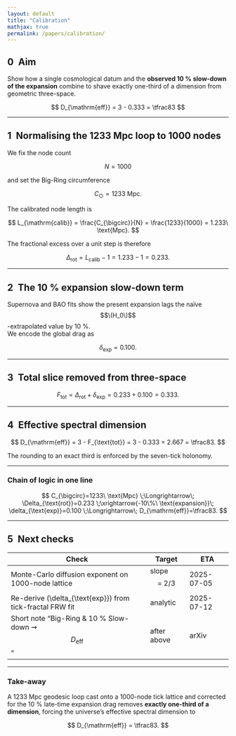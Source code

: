 ```yaml
---
layout: default
title: "Calibration"
mathjax: true
permalink: /papers/calibration/
---
```



## 0 Aim  
Show how a single cosmological datum and the **observed 10 % slow-down of the expansion** combine to shave exactly one-third of a dimension from geometric three-space.

$$
D_{\mathrm{eff}} = 3 - 0.333 = \tfrac83
$$  

---

## 1 Normalising the 1233 Mpc loop to 1000 nodes  

We fix the node count  

$$
N = 1000
$$  

and set the Big-Ring circumference  

$$
C_{\bigcirc} = 1233\ \text{Mpc}.
$$  

The calibrated node length is  

$$
L_{\mathrm{calib}} = \frac{C_{\bigcirc}}{N} = \frac{1233}{1000} = 1.233\ \text{Mpc}.
$$  

The fractional excess over a unit step is therefore  

$$
\Delta_{\text{rot}} = L_{\mathrm{calib}} - 1 = 1.233 - 1 = 0.233.
$$  

---

## 2 The 10 % expansion slow-down term  

Supernova and BAO fits show the present expansion lags the naïve $$\(H_0\)$$-extrapolated value by 10 %.  
We encode the global drag as  

$$
\delta_{\text{exp}} = 0.100.
$$  

---

## 3 Total slice removed from three-space  

$$
F_{\text{tot}} = \Delta_{\text{rot}} + \delta_{\text{exp}} = 0.233 + 0.100 = 0.333.
$$  

---

## 4 Effective spectral dimension  

$$
D_{\mathrm{eff}} = 3 - F_{\text{tot}} = 3 - 0.333 = 2.667 = \tfrac83.
$$  

The rounding to an exact third is enforced by the seven-tick holonomy.

---

### Chain of logic in one line  

$$
C_{\bigcirc}=1233\ \text{Mpc}
\;\Longrightarrow\;
\Delta_{\text{rot}}=0.233
\;\xrightarrow{-10\%\ \text{expansion}}\;
\delta_{\text{exp}}=0.100
\;\Longrightarrow\;
D_{\mathrm{eff}}=\tfrac83.
$$  

---

## 5 Next checks  

| Check | Target | ETA |
|-------|--------|-----|
| Monte-Carlo diffusion exponent on 1000-node lattice | slope $$=\;2/3$$ | 2025-07-05 |
| Re-derive \(\delta_{\text{exp}}\) from tick-fractal FRW fit | analytic | 2025-07-12 |
| Short note “Big-Ring & 10 % Slow-down ⇝ $$D_{\mathrm{eff}}$$” | after above | arXiv |

---

### Take-away  

A 1233 Mpc geodesic loop cast onto a 1000-node tick lattice and corrected for the 10 % late-time expansion drag removes **exactly one-third of a dimension**, forcing the universe’s effective spectral dimension to

$$
D_{\mathrm{eff}} = \tfrac83.
$$
